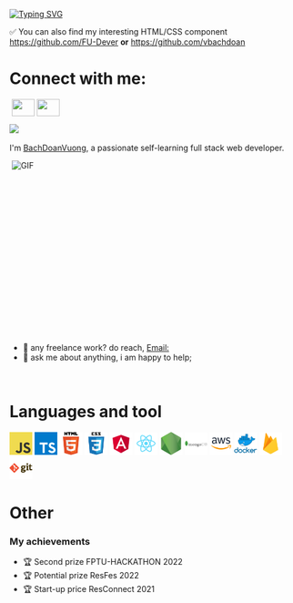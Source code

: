 [![Typing SVG](https://readme-typing-svg.demolab.com?font=Fragment&weight=900&size=30&duration=4000&pause=500&width=435&lines=Hello%2C+I'm+Vuong;Fullstack+developer)](https://git.io/typing-svg)
<br />

✅ You can also find my interesting HTML/CSS component <a href="https://github.com/FU-Dever">https://github.com/FU-Dever</a> <strong>or</strong> <a href="https://github.com/vbachdoan">https://github.com/vbachdoan</a>   

# Connect with me:
<p align="left">
<a href="https://www.facebook.com/vuong.bachdoan.940/" target="blank"><img align="center" src="http://i.imgur.com/fep1WsG.png" alt="" height="30"/></a>
<a href="https://www.linkedin.com/in/vuongbachdoan/" target="blank"><img align="center" src="https://cdn.jsdelivr.net/npm/simple-icons@3.0.1/icons/linkedin.svg" alt="" height="30" width="40" /></a>
<a href="https://www.instagram.com/_doan.vuong_/" target="blank"><img align="center" src="https://cdn.jsdelivr.net/npm/simple-icons@3.0.1/icons/instagram.svg" alt="" height="30" width="40" /></a>

![](https://visitor-badge.glitch.me/badge?page_id=vuongbachdoan.vuongbachdoan)
<br />

I'm [BachDoanVuong](https://www.facebook.com/vuong.bachdoan.940/), a passionate self-learning full stack web developer.


  <img align="right" alt="GIF" src="https://github.com/abhisheknaiidu/abhisheknaiidu/blob/master/code.gif?raw=true" width="500" height="320" />
  
- 💼 any freelance work? do reach, [Email:](mailto:vuongbachdoanÂgmail.com)
- 💬 ask me about anything, i am happy to help;
<br />
  
# Languages and tool
<code><img height="40" src="https://raw.githubusercontent.com/github/explore/80688e429a7d4ef2fca1e82350fe8e3517d3494d/topics/javascript/javascript.png"></code>
<code><img height="40" src="https://raw.githubusercontent.com/github/explore/80688e429a7d4ef2fca1e82350fe8e3517d3494d/topics/typescript/typescript.png"></code>
<code><img height="40" src="https://raw.githubusercontent.com/github/explore/80688e429a7d4ef2fca1e82350fe8e3517d3494d/topics/html/html.png"></code>
<code><img height="40" src="https://raw.githubusercontent.com/github/explore/80688e429a7d4ef2fca1e82350fe8e3517d3494d/topics/css/css.png"></code>
<code><img height="40" src="https://raw.githubusercontent.com/github/explore/80688e429a7d4ef2fca1e82350fe8e3517d3494d/topics/angular/angular.png"></code>
<code><img height="40" src="https://raw.githubusercontent.com/github/explore/80688e429a7d4ef2fca1e82350fe8e3517d3494d/topics/react/react.png"></code>
<code><img height="40" src="https://raw.githubusercontent.com/github/explore/80688e429a7d4ef2fca1e82350fe8e3517d3494d/topics/nodejs/nodejs.png"></code>
<code><img height="40" src="https://raw.githubusercontent.com/github/explore/80688e429a7d4ef2fca1e82350fe8e3517d3494d/topics/mongodb/mongodb.png"></code>
<code><img height="40" src="https://raw.githubusercontent.com/github/explore/80688e429a7d4ef2fca1e82350fe8e3517d3494d/topics/aws/aws.png"></code>
<code><img height="40" src="https://raw.githubusercontent.com/github/explore/80688e429a7d4ef2fca1e82350fe8e3517d3494d/topics/docker/docker.png"></code>
<code><img height="40" src="https://raw.githubusercontent.com/github/explore/80688e429a7d4ef2fca1e82350fe8e3517d3494d/topics/firebase/firebase.png"></code>
<code><img height="40" src="https://raw.githubusercontent.com/github/explore/80688e429a7d4ef2fca1e82350fe8e3517d3494d/topics/git/git.png"></code>
<br />

  
# Other
### My achievements
  - 🏆  Second prize FPTU-HACKATHON 2022
  - 🏆  Potential prize ResFes 2022
  - 🏆  Start-up price ResConnect 2021        
